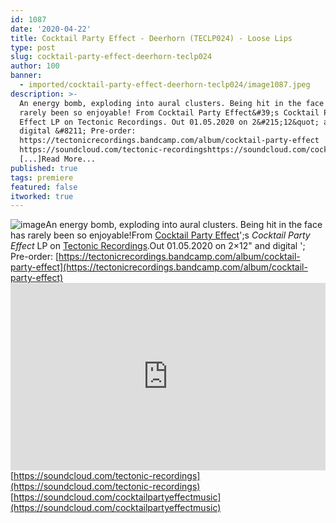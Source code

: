 ```yaml
---
id: 1087
date: '2020-04-22'
title: Cocktail Party Effect - Deerhorn (TECLP024) - Loose Lips
type: post
slug: cocktail-party-effect-deerhorn-teclp024
author: 100
banner:
  - imported/cocktail-party-effect-deerhorn-teclp024/image1087.jpeg
description: >-
  An energy bomb, exploding into aural clusters. Being hit in the face has
  rarely been so enjoyable! From Cocktail Party Effect&#39;s Cocktail Party
  Effect LP on Tectonic Recordings. Out 01.05.2020 on 2&#215;12&quot; and
  digital &#8211; Pre-order:
  https://tectonicrecordings.bandcamp.com/album/cocktail-party-effect
  https://soundcloud.com/tectonic-recordingshttps://soundcloud.com/cocktailpartyeffectmusic
  [...]Read More...
published: true
tags: premiere
featured: false
itworked: true
---
```

![image](../imported/cocktail-party-effect-deerhorn-teclp024/image1087.jpeg)An energy bomb, exploding into aural clusters. Being hit in the face has rarely been so enjoyable!From [Cocktail Party Effect](https://www.residentadvisor.net/dj/cocktailpartyeffect)';s _Cocktail Party Effect_ LP on [Tectonic Recordings](https://www.tectonicrecordings.com/).Out 01.05.2020 on 2×12" and digital '; Pre-order: [](https://tectonicrecordings.bandcamp.com/album/cocktail-party-effect)[https://tectonicrecordings.bandcamp.com/album/cocktail-party-effect](https://tectonicrecordings.bandcamp.com/album/cocktail-party-effect)<iframe width='100%' height='300' scrolling='no' frameborder='no' allow='autoplay' src='https://w.soundcloud.com/player/?url=https%3A//api.soundcloud.com/tracks/804637294&color=%23ff5500&auto_play=false&hide_related=false&show_comments=true&show_user=true&show_reposts=false&show_teaser=true'></iframe>[https://soundcloud.com/tectonic-recordings](https://soundcloud.com/tectonic-recordings)  
[](https://soundcloud.com/cocktailpartyeffectmusic)[https://soundcloud.com/cocktailpartyeffectmusic](https://soundcloud.com/cocktailpartyeffectmusic)